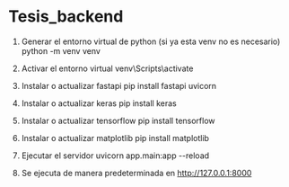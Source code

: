 # Tesis_backend

1. Generar el entorno virtual de python (si ya esta venv no es necesario)
python -m venv venv

2. Activar el entorno virtual
venv\Scripts\activate

3. Instalar o actualizar fastapi
pip install fastapi uvicorn

4. Instalar o actualizar keras 
pip install keras

5. Instalar o actualizar tensorflow
pip install tensorflow

6. Instalar o actualizar matplotlib
pip install matplotlib

7. Ejecutar el servidor
uvicorn app.main:app --reload

8. Se ejecuta de manera predeterminada en http://127.0.0.1:8000